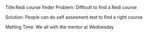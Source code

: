 Title:Redi course finder
Problem:
Difficult to find a Redi course

Solution: People can do self assesment test to find a right course

Metting Time: We all with the mentor at Wednesday
